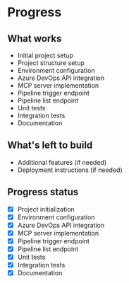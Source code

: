 # Progress

## What works
- Initial project setup
- Project structure setup
- Environment configuration
- Azure DevOps API integration
- MCP server implementation
- Pipeline trigger endpoint
- Pipeline list endpoint
- Unit tests
- Integration tests
- Documentation

## What's left to build
- Additional features (if needed)
- Deployment instructions (if needed)

## Progress status
- [x] Project initialization
- [x] Environment configuration
- [x] Azure DevOps API integration
- [x] MCP server implementation
- [x] Pipeline trigger endpoint
- [x] Pipeline list endpoint
- [x] Unit tests
- [x] Integration tests
- [x] Documentation 